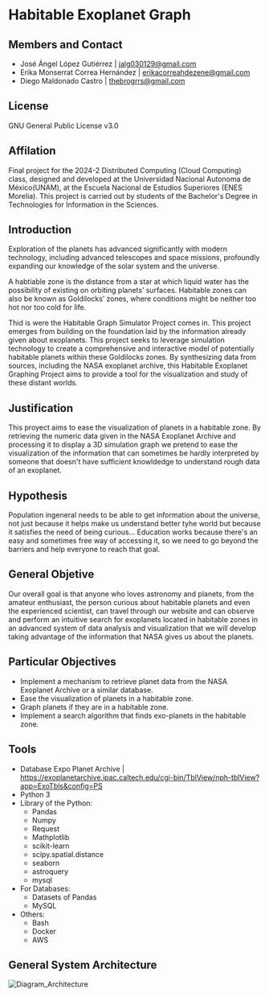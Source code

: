 # Habitable Exoplanet Graph
## Members and Contact
* José Ángel López Gutiérrez | jalg030129@gmail.com
* Erika Monserrat Correa Hernández | erikacorreahdezene@gmail.com
* Diego Maldonado Castro  | thebrogrrs@gmail.com
## License
GNU General Public License v3.0
## Affilation
Final project for the 2024-2 Distributed Computing (Cloud Computing) class, designed and developed at the Universidad Nacional Autonoma de México(UNAM), at the Escuela Nacional de Estudios Superiores (ENES Morelia). This project is carried out by students of the Bachelor's Degree in Technologies for Information in the Sciences.
## Introduction
Exploration of the planets has advanced significantly with modern technology, including advanced telescopes and space missions, profoundly expanding our knowledge of the solar system and the universe. 

A habtiable zone is the distance from a star at which liquid water has the possibility of existing on orbiting planets’ surfaces. Habitable zones can also be known as Goldilocks’ zones, where conditions might be  neither too hot nor too cold for life. 


Thid is were the Habitable Graph Simulator Project comes in. This project emerges from building on the foundation laid by the information already given about exoplanets. This project seeks to leverage  simulation technology to create a comprehensive and interactive model of potentially habitable planets within these Goldilocks zones. By synthesizing data from sources, including the NASA exoplanet archive, this Habitable Exoplanet Graphing Project aims to provide a tool for the visualization and study of these distant worlds.

## Justification

This proyect aims to ease the visualization of planets in a habitable zone. By retrieving the numeric data given in the NASA Exoplanet Archive and processing it to display a 3D simulation graph we pretend to ease the visualization of the information that can sometimes be hardly interpreted by someone that doesn't have sufficient knowldedge to understand rough data of an exoplanet.
  
## Hypothesis
Population ingeneral needs to be able to get information about the universe, not just because it helps make us understand better tyhe world but because it satisfies the need of being curious... Education works because there's an easy and sometimes free way of accessing it, so we need to go beyond the barriers and help everyone to reach that goal. 
## General Objetive 
Our overall goal is that anyone who loves astronomy and planets, from the amateur enthusiast, the person curious about habitable planets and even the experienced scientist, can travel through our website and can observe and perform an intuitive search for exoplanets located in habitable zones in an advanced system of data analysis and visualization that we will develop taking advantage of the information that NASA gives us about the planets.

## Particular Objectives
* Implement a mechanism to retrieve planet data from the NASA Exoplanet Archive or a similar database.
* Ease the visualization of planets in a habitable zone.
* Graph planets if they are in a habitable zone.
* Implement a search algorithm that finds exo-planets in the habitable zone.
## Tools
* Database Expo Planet Archive | https://exoplanetarchive.ipac.caltech.edu/cgi-bin/TblView/nph-tblView?app=ExoTbls&config=PS
* Python 3
* Library of the Python:
    * Pandas
    * Numpy
    * Request
    * Mathplotlib
    * scikit-learn
    * scipy.spatial.distance
    * seaborn
    * astroquery
    * mysql
* For Databases:
   * Datasets of Pandas
   * MySQL
* Others:
   * Bash
   * Docker
   * AWS
     
## General System Architecture

![Diagram_Architecture](https://github.com/Aztro2004/Habitable-Exoplanet-Graph/assets/111297109/9b13460a-bf80-42bc-a3be-06dbd8e36c20)
